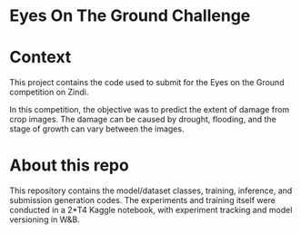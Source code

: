 # Eyes On The Ground Challenge

# Context
This project contains the code used to submit for the Eyes on the Ground competition on Zindi.

In this competition, the objective was to predict the extent of damage from crop images. The damage can be caused by drought, flooding, and the stage of growth can vary between the images.


# About this repo
This repository contains the model/dataset classes, training, inference, and submission generation codes. The experiments and training itself were conducted in a 2*T4 Kaggle notebook, with experiment tracking and model versioning in W&B.


<!-- 

# Approach
### Hardware and tools
I used free 2*T4 kaggle notebooks with ~28Gb of vRAM and W&B for experiment tracking, github for code versioning, and created a private Kaggle dataset for the data.

I used Albumentations for image augmentations, Pytorch and timm pretrained models.


### Augmentations
#### Training 
```
TRAIN_TFS = A.Compose([
    A.Transpose(),
    A.HorizontalFlip(p=0.5),
    A.VerticalFlip(p=0.5),
    A.Normalize(mean=(0.5, 0.5, 0.5), std=(0.5, 0.5, 0.5)),
    ToTensorV2(transpose_mask=True)
])
```
#### Inference 
```
VAL_TFS = A.Compose([
    A.Normalize(mean=(0.5, 0.5, 0.5), std=(0.5, 0.5, 0.5)),
    ToTensorV2(transpose_mask=True)
 ])
```
### Model
Using pretrained models from timm:

Our model class is a base model followed by a many to one linear layer then a sigmoid 

Using the same architecture I trained a classification model to filter images wih approximately no damage, since sigmoid makes it difficult for the model to output the value 0 (due to vanishing gradients).

Regression model :
Classification model  : -->
